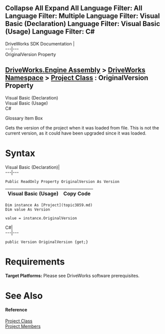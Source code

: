 Collapse All Expand All Language Filter: All  Language Filter: Multiple  Language Filter: Visual Basic (Declaration) Language Filter: Visual Basic (Usage) Language Filter: C#  
---  
DriveWorks SDK Documentation  |   
---|---  
OriginalVersion Property   
  
[DriveWorks.Engine Assembly](topic2156.md) > [DriveWorks Namespace](topic2159.md) > [Project Class](topic3859.md) : OriginalVersion Property  
---  
  
Visual Basic (Declaration)    
Visual Basic (Usage)    
C# 

Glossary Item Box

Gets the version of the project when it was loaded from file. This is not the current version, as it could have been upgraded since it was loaded. 

# Syntax

Visual Basic (Declaration)|   
---|---  
      
    
    Public ReadOnly Property OriginalVersion As Version  
  
Visual Basic (Usage)| Copy Code  
---|---  
      
    
    Dim instance As [Project](topic3859.md)
    Dim value As Version
     
    value = instance.OriginalVersion  
  
C#|   
---|---  
      
    
    public Version OriginalVersion {get;}  
  
# Requirements

**Target Platforms:** Please see DriveWorks software prerequisites.

# See Also

#### Reference

[Project Class](topic3859.md)   
[Project Members](topic3860.md)


